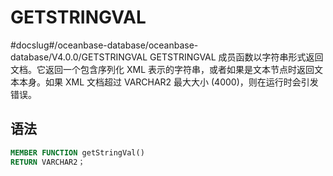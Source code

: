 GETSTRINGVAL 
=================================
#docslug#/oceanbase-database/oceanbase-database/V4.0.0/GETSTRINGVAL
GETSTRINGVAL 成员函数以字符串形式返回文档。它返回一个包含序列化 XML 表示的字符串，或者如果是文本节点时返回文本本身。如果 XML 文档超过 VARCHAR2 最大大小 (4000)，则在运行时会引发错误。

语法 
-----------------------

```sql
MEMBER FUNCTION getStringVal()
RETURN VARCHAR2；
```


